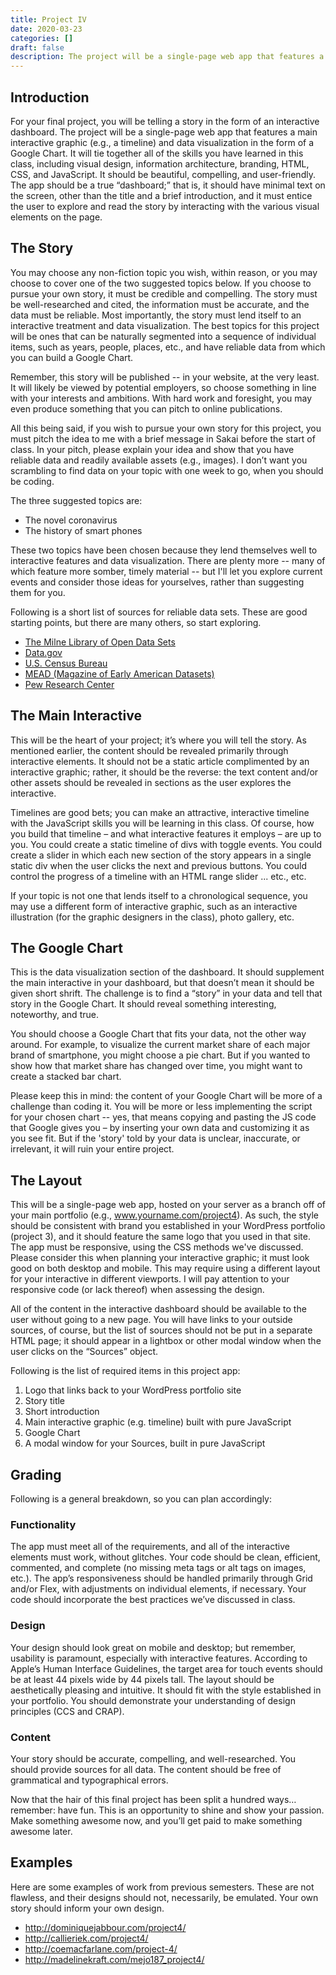 ```yaml
---
title: Project IV
date: 2020-03-23
categories: []
draft: false
description: The project will be a single-page web app that features a main interactive graphic (e.g., a timeline) and data visualization in the form of a Google Chart.
---
```


## Introduction

For your final project, you will be telling a story in the form of an interactive dashboard. The project will be a single-page web app that features a main interactive graphic (e.g., a timeline) and data visualization in the form of a Google Chart. It will tie together all of the skills you have learned in this class, including visual design, information architecture, branding, HTML, CSS, and JavaScript. It should be beautiful, compelling, and user-friendly. The app should be a true “dashboard;” that is, it should have minimal text on the screen, other than the title and a brief introduction, and it must entice the user to explore and read the story by interacting with the various visual elements on the page. 

## The Story

You may choose any non-fiction topic you wish, within reason, or you may choose to cover one of the two suggested topics below. If you choose to pursue your own story, it must be credible and compelling. The story must be well-researched and cited, the information must be accurate, and the data must be reliable. Most importantly, the story must lend itself to an interactive treatment and data visualization. The best topics for this project will be ones that can be naturally segmented into a sequence of individual items, such as years, people, places, etc., and have reliable data from which you can build a Google Chart.

Remember, this story will be published -- in your website, at the very least. It will likely be viewed by potential employers, so choose something in line with your interests and ambitions. With hard work and foresight, you may even produce something that you can pitch to online publications.

All this being said, if you wish to pursue your own story for this project, you must pitch the idea to me with a brief message in Sakai before the start of class. In your pitch, please explain your idea and show that you have reliable data and readily available assets (e.g., images). I don’t want you scrambling to find data on your topic with one week to go, when you should be coding.

The three suggested topics are:

- The novel coronavirus
- The history of smart phones

These two topics have been chosen because they lend themselves well to interactive features and data visualization. There are plenty more -- many of which feature more somber, timely material -- but I'll let you explore current events and consider those ideas for yourselves, rather than suggesting them for you.

Following is a short list of sources for reliable data sets. These are good starting points, but there are many others, so start exploring.

- [The Milne Library of Open Data Sets](http://libguides.geneseo.edu/data)
- [Data.gov](https://www.data.gov/)
- [U.S. Census Bureau](https://www.census.gov/data.html)
- [MEAD (Magazine of Early American Datasets)](https://repository.upenn.edu/mead/)
- [Pew Research Center](http://www.pewinternet.org/datasets/)

## The Main Interactive

This will be the heart of your project; it’s where you will tell the story. As mentioned earlier, the content should be revealed primarily through interactive elements. It should not be a static article complimented by an interactive graphic; rather, it should be the reverse: the text content and/or other assets should be revealed in sections as the user explores the interactive.

Timelines are good bets; you can make an attractive, interactive timeline with the JavaScript skills you will be learning in this class. Of course, how you build that timeline – and what interactive features it employs – are up to you. You could create a static timeline of divs with toggle events. You could create a slider in which each new section of the story appears in a single static div when the user clicks the next and previous buttons. You could control the progress of a timeline with an HTML range slider ... etc., etc.

If your topic is not one that lends itself to a chronological sequence, you may use a different form of interactive graphic, such as an interactive illustration (for the graphic designers in the class), photo gallery, etc.

## The Google Chart

This is the data visualization section of the dashboard. It should supplement the main interactive in your dashboard, but that doesn’t mean it should be given short shrift. The challenge is to find a “story” in your data and tell that story in the Google Chart. It should reveal something interesting, noteworthy, and true.

You should choose a Google Chart that fits your data, not the other way around. For example, to visualize the current market share of each major brand of smartphone, you might choose a pie chart. But if you wanted to show how that market share has changed over time, you might want to create a stacked bar chart.

Please keep this in mind: the content of your Google Chart will be more of a challenge than coding it. You will be more or less implementing the script for your chosen chart -- yes, that means copying and pasting the JS code that Google gives you – by inserting your own data and customizing it as you see fit. But if the 'story' told by your data is unclear, inaccurate, or irrelevant, it will ruin your entire project. 

## The Layout

This will be a single-page web app, hosted on your server as a branch off of your main portfolio (e.g., www.yourname.com/project4).  As such, the style should be consistent with brand you established in your WordPress portfolio (project 3), and it should feature the same logo that you used in that site. The app must be responsive, using the CSS methods we've discussed. Please consider this when planning your interactive graphic; it must look good on both desktop and mobile. This may require using a different layout for your interactive in different viewports. I will pay attention to your responsive code (or lack thereof) when assessing the design.

All of the content in the interactive dashboard should be available to the user without going to a new page. You will have links to your outside sources, of course, but the list of sources should not be put in a separate HTML page; it should appear in a lightbox or other modal window when the user clicks on the “Sources” object.

Following is the list of required items in this project app:

1. Logo that links back to your WordPress portfolio site
2. Story title
3. Short introduction
4. Main interactive graphic (e.g. timeline) built with pure JavaScript
5. Google Chart
6. A modal window for your Sources, built in pure JavaScript

## Grading

Following is a general breakdown, so you can plan accordingly:

### Functionality

The app must meet all of the requirements, and all of the interactive elements must work, without glitches. Your code should be clean, efficient, commented, and complete (no missing meta tags or alt tags on images, etc.). The app’s responsiveness should be handled primarily through Grid and/or Flex, with adjustments on individual elements, if necessary. Your code should incorporate the best practices we’ve discussed in class.

### Design

Your design should look great on mobile and desktop; but remember, usability is paramount, especially with interactive features. According to Apple’s Human Interface Guidelines, the target area for touch events should be at least 44 pixels wide by 44 pixels tall. The layout should be aesthetically pleasing and intuitive. It should fit with the style established in your portfolio. You should demonstrate your understanding of design principles (CCS and CRAP).

### Content

Your story should be accurate, compelling, and well-researched. You should provide sources for all data. The content should be free of grammatical and typographical errors.

Now that the hair of this final project has been split a hundred ways…remember: have fun. This is an opportunity to shine and show your passion. Make something awesome now, and you’ll get paid to make something awesome later.

## Examples

Here are some examples of work from previous semesters. These are not flawless, and their designs should not, necessarily, be emulated. Your own story should inform your own design.

- http://dominiquejabbour.com/project4/
- http://callieriek.com/project4/
- http://coemacfarlane.com/project-4/
- http://madelinekraft.com/mejo187_project4/
